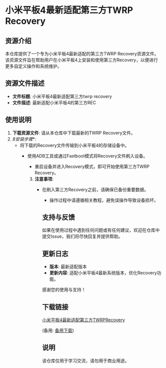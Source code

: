 # 小米平板4最新适配第三方TWRP Recovery

## 资源介绍

本仓库提供了一个专为小米平板4最新适配的第三方TWRP Recovery资源文件。该资源文件旨在帮助用户在小米平板4上安装和使用第三方Recovery，以便进行更多自定义操作和系统维护。

## 资源文件描述

- **文件标题**: 小米平板4最新适配第三方twrp recovery
- **文件描述**: 最新适配小米平板4的第三方REC

## 使用说明

1. **下载资源文件**: 请从本仓库中下载最新的TWRP Recovery文件。
2. *8安装步骤**:
   - 将下载的Recovery文件传输到小米平板4的存储设备中。
      - 使用ADB工具或通过Fastboot模式将Recovery文件刷入设备。
         - 重启设备并进入Recovery模式，即可开始使用第三方TWRP Recovery。

         3. **注意事项**:
            - 在刷入第三方Recovery之前，请确保已备份重要数据。
               - 操作过程中请遵循相关教程，避免误操作导致设备损坏。

               ## 支持与反馈

               如果在使用过程中遇到任何问题或有任何建议，欢迎在仓库中提交Issue，我们将尽快回复并提供帮助。

               ## 更新日志

               - **版本**: 最新适配版本
               - **更新内容**: 适配小米平板4最新系统版本，优化Recovery功能。

               感谢您的使用与支持！

               ## 下载链接
               [小米平板4最新适配第三方TWRPRecovery](https://pan.quark.cn/s/28f442f39b67) 

               (备用: [备用下载](https://pan.baidu.com/s/1bb_PdkeFflJnYTDIMVYqcQ?pwd=1234))

               ## 说明

               该仓库仅用于学习交流，请勿用于商业用途。
